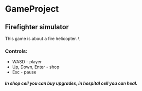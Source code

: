 # GameProject

## Firefighter simulator

This game is about a fire helicopter. \

### Controls:
* WASD - player
* Up, Down, Enter - shop
* Esc - pause

##### In shop cell you can buy upgrades, in hospital cell you can heal.